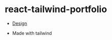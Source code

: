 # react-tailwind-portfolio

+ <a href="https://www.youtube.com/watch?v=hYv6BM2fWd8">Design</a>

+ Made with tailwind




